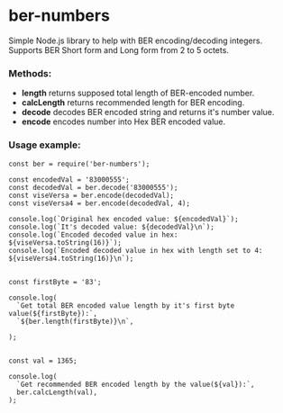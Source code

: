 # ber-numbers

Simple Node.js library to help with BER encoding/decoding integers.  
Supports BER Short form and Long form from 2 to 5 octets.

### Methods:

- **length** returns supposed total length of BER-encoded number.
- **calcLength** returns recommended length for BER encoding.
- **decode** decodes BER encoded string and returns it's number value.
- **encode** encodes number into Hex BER encoded value.

### Usage example:
```
const ber = require('ber-numbers');

const encodedVal = '83000555';
const decodedVal = ber.decode('83000555');
const viseVersa = ber.encode(decodedVal);
const viseVersa4 = ber.encode(decodedVal, 4);

console.log(`Original hex encoded value: ${encodedVal}`);
console.log(`It's decoded value: ${decodedVal}\n`);
console.log(`Encoded decoded value in hex: ${viseVersa.toString(16)}`);
console.log(`Encoded decoded value in hex with length set to 4: ${viseVersa4.toString(16)}\n`);


const firstByte = '83';

console.log(
  `Get total BER encoded value length by it's first byte value(${firstByte}):`,
  `${ber.length(firstByte)}\n`,

);


const val = 1365;

console.log(
  `Get recommended BER encoded length by the value(${val}):`,
  ber.calcLength(val),
);
```
